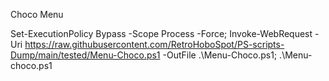 Choco Menu 


Set-ExecutionPolicy Bypass -Scope Process -Force; Invoke-WebRequest -Uri https://raw.githubusercontent.com/RetroHoboSpot/PS-scripts-Dump/main/tested/Menu-Choco.ps1 -OutFile .\Menu-Choco.ps1; .\Menu-choco.ps1
